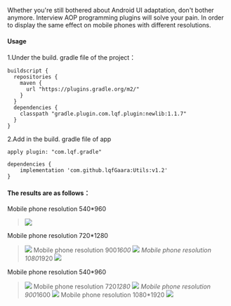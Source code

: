 Whether you're still bothered about Android UI adaptation, don't bother anymore. Interview AOP programming plugins will solve your pain. In order to display the same effect on mobile phones with different resolutions.

#### Usage
1.Under the build. gradle file of the project：

```
buildscript {
  repositories {
    maven {
      url "https://plugins.gradle.org/m2/"
    }
  }
  dependencies {
    classpath "gradle.plugin.com.lqf.plugin:newlib:1.1.7"
  }
}
  ```
2.Add in the build. gradle file of app
```
apply plugin: "com.lqf.gradle"

dependencies {
    implementation 'com.github.lqfGaara:Utils:v1.2'
}
  ```
#### The results are as follows：
 Mobile phone resolution 540*960
>![](https://github.com/lqfGaara/AOPUiAdapter/blob/master/af540960.jpg)
 
 Mobile phone resolution 720*1280
>![](https://github.com/lqfGaara/AOPUiAdapter/blob/master/af7201280.jpg)
 Mobile phone resolution 900*1600
>![](https://github.com/lqfGaara/AOPUiAdapter/blob/master/af9001600.jpg)
 Mobile phone resolution 1080*1920
 >![](https://github.com/lqfGaara/AOPUiAdapter/blob/master/af10801920.jpg)
 
 Mobile phone resolution 540*960
 >![](https://github.com/lqfGaara/AOPUiAdapter/blob/master/af540960.jpg)
 Mobile phone resolution 720*1280
 >![](https://github.com/lqfGaara/AOPUiAdapter/blob/master/af540960.jpg)
 Mobile phone resolution 900*1600
>![](https://github.com/lqfGaara/AOPUiAdapter/blob/master/af540960.jpg)
 Mobile phone resolution 1080*1920
>![](https://github.com/lqfGaara/AOPUiAdapter/blob/master/af540960.jpg)
